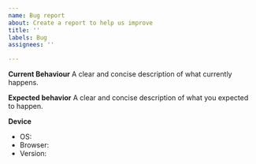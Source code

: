 ```yaml
---
name: Bug report
about: Create a report to help us improve
title: ''
labels: Bug
assignees: ''

---
```


**Current Behaviour**
A clear and concise description of what currently happens.

**Expected behavior**
A clear and concise description of what you expected to happen.

**Device**
 - OS:
 - Browser:
 - Version:
